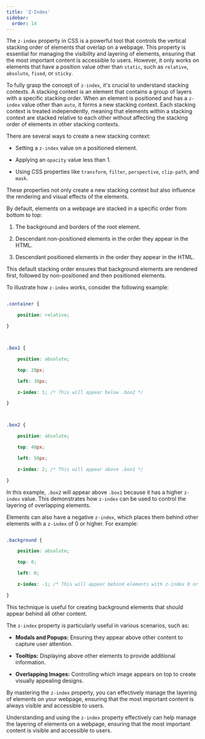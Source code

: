 ```yaml
---
title: 'Z-Index'
sidebar:
  order: 14
---
```


 The `z-index` property in CSS is a powerful tool that controls the vertical stacking order of elements that overlap on a webpage. This property is essential for managing the visibility and layering of elements, ensuring that the most important content is accessible to users. However, it only works on elements that have a position value other than `static`, such as `relative`, `absolute`, `fixed`, or `sticky`.



To fully grasp the concept of `z-index`, it's crucial to understand stacking contexts. A stacking context is an element that contains a group of layers with a specific stacking order. When an element is positioned and has a `z-index` value other than `auto`, it forms a new stacking context. Each stacking context is treated independently, meaning that elements within a stacking context are stacked relative to each other without affecting the stacking order of elements in other stacking contexts.



There are several ways to create a new stacking context:

- Setting a `z-index` value on a positioned element.

- Applying an `opacity` value less than 1.

- Using CSS properties like `transform`, `filter`, `perspective`, `clip-path`, and `mask`.



These properties not only create a new stacking context but also influence the rendering and visual effects of the elements.



By default, elements on a webpage are stacked in a specific order from bottom to top:

1. The background and borders of the root element.

2. Descendant non-positioned elements in the order they appear in the HTML.

3. Descendant positioned elements in the order they appear in the HTML.



This default stacking order ensures that background elements are rendered first, followed by non-positioned and then positioned elements.



To illustrate how `z-index` works, consider the following example:



```css

.container {

    position: relative;

}



.box1 {

    position: absolute;

    top: 20px;

    left: 30px;

    z-index: 1; /* This will appear below .box2 */

}



.box2 {

    position: absolute;

    top: 40px;

    left: 50px;

    z-index: 2; /* This will appear above .box1 */

}

```



In this example, `.box2` will appear above `.box1` because it has a higher `z-index` value. This demonstrates how `z-index` can be used to control the layering of overlapping elements.



Elements can also have a negative `z-index`, which places them behind other elements with a `z-index` of 0 or higher. For example:



```css

.background {

    position: absolute;

    top: 0;

    left: 0;

    z-index: -1; /* This will appear behind elements with z-index 0 or higher */

}

```



This technique is useful for creating background elements that should appear behind all other content.



The `z-index` property is particularly useful in various scenarios, such as:

- **Modals and Popups:** Ensuring they appear above other content to capture user attention.

- **Tooltips:** Displaying above other elements to provide additional information.

- **Overlapping Images:** Controlling which image appears on top to create visually appealing designs.



By mastering the `z-index` property, you can effectively manage the layering of elements on your webpage, ensuring that the most important content is always visible and accessible to users.



Understanding and using the `z-index` property effectively can help manage the layering of elements on a webpage, ensuring that the most important content is visible and accessible to users.
